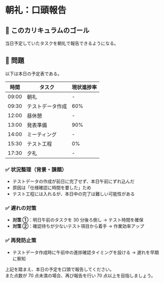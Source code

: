# 朝礼：口頭報告

## 🚩 このカリキュラムのゴール

当日予定していたタスクを朝礼で報告できるようになる。

## 🎲 問題

以下は本日の予定表である。

| 時間  | タスク           | 現状進捗率 |
| ----- | ---------------- | ---------- |
| 09:00 | 朝礼             | -          |
| 09:30 | テストデータ作成 | 60%        |
| 12:00 | 昼休憩           | -          |
| 13:00 | 発表準備         | 90%        |
| 14:00 | ミーティング     | -          |
| 15:30 | テスト工程       | 0%         |
| 17:30 | 夕礼             | -          |

### ✅ 状況整理（背景・課題）

- テストデータの作成が前日に完了せず、本日午前にずれ込んだ
- 原因は「仕様確認に時間を要した」ため
- テスト工程には入れるが、本日中の完了は難しい可能性がある

### ✅ 遅れの対策

- **対策 ①**：明日午前のタスクを 30 分後ろ倒し → テスト時間を確保
- **対策 ②**：確認待ちが少ないテスト項目から着手 → 作業効率アップ

### ✅ 再発防止策

- テストデータ作成時に午前中の進捗確認タイミングを設ける → 遅れを早期に察知

上記を踏まえ、本日の予定を口頭で報告してください。  
また点数が 70 点未満の場合、再び報告を行い 70 点以上を目指しましょう。
